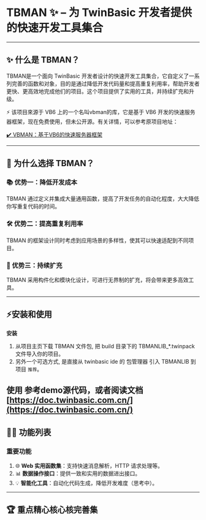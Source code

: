 # TBMAN ✨ – 为 TwinBasic 开发者提供的快速开发工具集合

---

## ✨ 什么是 TBMAN？

TBMAN是一个面向 TwinBasic 开发者设计的快速开发工具集合，它自定义了一系列完善的函数和对象，目的是通过降低开发代码量和提高重复利用率，帮助开发者更快、更高效地完成他们的项目。这个项目提供了实用的工具，并持续扩充和升级。

⚡ 该项目來源于 VB6 上的一个名叫vbman的库，它是基于 VB6 开发的快速服务器框架，现在免费使用，但未公开源。有关详情，可以参考原项目地址：

[‍✔️ VBMAN：基于VB6的快速服务器框架](https://vb6.pro/vbman)

---

## 💌 为什么选择 TBMAN？

### 📚 优势一：降低开发成本
TBMAN 通过定义并集成大量通用函数，提高了开发任务的自动化程度，大大降低你写重复代码的时间。

### 🛠️ 优势二：提高重复利用率
TBMAN 的框架设计同时考虑到应用场景的多样性，使其可以快速适配到不同项目。

### 🔧 优势三：持续扩充
TBMAN 采用构件化和模块化设计，可进行无界制的扩充，将会带来更多高效工具。

---

## ⚡安装和使用

**安装**
1. 从项目主页下载 TBMAN 文件包, 把 build 目录下的 TBMANLIB_*.twinpack 文件导入你的项目。
2. 另外一个可选方式, 是直接从 twinbasic ide 的 包管理器 引入 TBMANLIB 到项目 `推荐`。

**使用**
参考demo源代码，或者阅读文档 [https://doc.twinbasic.com.cn/](https://doc.twinbasic.com.cn/)
---

## 🕵️‍♂️ 功能列表

### 重要功能

1. 🌐 **Web 实用函数集**：支持快速消息解析，HTTP 请求处理等。
2. 📊 **数据操作接口**：提供一致和实用的数据进出接口。
3. 💡 **智能化工具**：自动化代码生成，降低开发难度（思考中）。

---

## 🏆 重点精心核心核完善集

